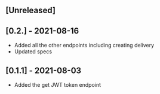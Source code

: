 ## [Unreleased]

## [0.2.] - 2021-08-16

- Added all the other endpoints including creating delivery
- Updated specs

## [0.1.1] - 2021-08-03

- Added the get JWT token endpoint
